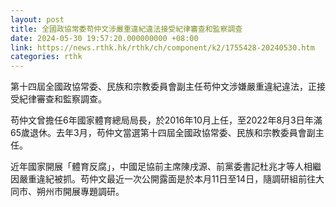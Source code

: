 ```yaml
---
layout: post
title: 全國政協常委苟仲文涉嚴重違紀違法接受紀律審查和監察調查
date: 2024-05-30 19:57:20.000000000 +08:00
link: https://news.rthk.hk/rthk/ch/component/k2/1755428-20240530.htm
categories: rthk
---
```


第十四屆全國政協常委、民族和宗教委員會副主任苟仲文涉嫌嚴重違紀違法，正接受紀律審查和監察調查。

苟仲文曾擔任6年國家體育總局局長，於2016年10月上任，至2022年8月3日年滿65歲退休。去年3月，苟仲文當選第十四屆全國政協常委、民族和宗教委員會副主任。

近年國家開展「體育反腐」，中國足協前主席陳戌源、前黨委書記杜兆才等人相繼因嚴重違紀被抓。苟仲文最近一次公開露面是於本月11日至14日，隨調研組前往大同市、朔州市開展專題調研。
